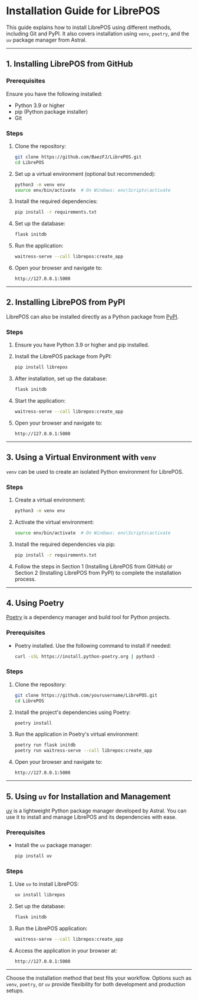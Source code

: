 # Installation Guide for LibrePOS

This guide explains how to install LibrePOS using different methods, including Git and PyPI. It also covers installation using `venv`, `poetry`, and the `uv` package manager from Astral.

---

## 1. Installing LibrePOS from GitHub

### Prerequisites

Ensure you have the following installed:

- Python 3.9 or higher
- pip (Python package installer)
- Git

### Steps

1. Clone the repository:
   ```bash
   git clone https://github.com/BaezFJ/LibrePOS.git
   cd LibrePOS
   ```

2. Set up a virtual environment (optional but recommended):
   ```bash
   python3 -m venv env
   source env/bin/activate  # On Windows: env\Scripts\activate
   ```

3. Install the required dependencies:
   ```bash
   pip install -r requirements.txt
   ```

4. Set up the database:
   ```bash
   flask initdb
   ```

5. Run the application:
   ```bash
   waitress-serve --call librepos:create_app
   ```

6. Open your browser and navigate to:
   ```
   http://127.0.0.1:5000
   ```

---

## 2. Installing LibrePOS from PyPI

LibrePOS can also be installed directly as a Python package from [PyPI](https://pypi.org/project/librepos/).

### Steps

1. Ensure you have Python 3.9 or higher and pip installed.

2. Install the LibrePOS package from PyPI:
   ```bash
   pip install librepos
   ```

3. After installation, set up the database:
   ```bash
   flask initdb
   ```

4. Start the application:
   ```bash
   waitress-serve --call librepos:create_app
   ```

5. Open your browser and navigate to:
   ```
   http://127.0.0.1:5000
   ```

---

## 3. Using a Virtual Environment with `venv`

`venv` can be used to create an isolated Python environment for LibrePOS.

### Steps

1. Create a virtual environment:
   ```bash
   python3 -m venv env
   ```

2. Activate the virtual environment:
   ```bash
   source env/bin/activate  # On Windows: env\Scripts\activate
   ```

3. Install the required dependencies via pip:
   ```bash
   pip install -r requirements.txt
   ```

4. Follow the steps in Section 1 (Installing LibrePOS from GitHub) or Section 2 (Installing LibrePOS from PyPI) to complete the installation process.

---

## 4. Using Poetry

[Poetry](https://python-poetry.org/) is a dependency manager and build tool for Python projects.

### Prerequisites

- Poetry installed. Use the following command to install if needed:
  ```bash
  curl -sSL https://install.python-poetry.org | python3 -
  ```

### Steps

1. Clone the repository:
   ```bash
   git clone https://github.com/yourusername/LibrePOS.git
   cd LibrePOS
   ```

2. Install the project's dependencies using Poetry:
   ```bash
   poetry install
   ```

3. Run the application in Poetry's virtual environment:
   ```bash
   poetry run flask initdb
   poetry run waitress-serve --call librepos:create_app
   ```

4. Open your browser and navigate to:
   ```
   http://127.0.0.1:5000
   ```

---

## 5. Using `uv` for Installation and Management

[uv](https://docs.astral.sh/uv/) is a lightweight Python package manager developed by Astral. You can use it to install and manage LibrePOS and its dependencies with ease.

### Prerequisites

- Install the `uv` package manager:
  ```bash
  pip install uv
  ```

### Steps

1. Use `uv` to install LibrePOS:
   ```bash
   uv install librepos
   ```

2. Set up the database:
   ```bash
   flask initdb
   ```

3. Run the LibrePOS application:
   ```bash
   waitress-serve --call librepos:create_app
   ```

4. Access the application in your browser at:
   ```
   http://127.0.0.1:5000
   ```

---

Choose the installation method that best fits your workflow. Options such as `venv`, `poetry`, or `uv` provide flexibility for both development and production setups.